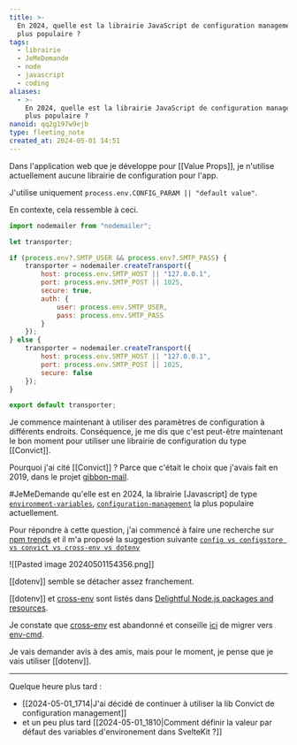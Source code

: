```yaml
---
title: >-
  En 2024, quelle est la librairie JavaScript de configuration management la
  plus populaire ?
tags:
  - librairie
  - JeMeDemande
  - node
  - javascript
  - coding
aliases:
  - >-
    En 2024, quelle est la librairie JavaScript de configuration management la
    plus populaire ?
nanoid: qq2g197w9ejb
type: fleeting_note
created_at: 2024-05-01 14:51
---
```

Dans l'application web que je développe pour [[Value Props]], je n'utilise actuellement aucune librairie de configuration pour l'app.

J'utilise uniquement `process.env.CONFIG_PARAM || "default value"`.

En contexte, cela ressemble à ceci.

```javascript
import nodemailer from "nodemailer";

let transporter;

if (process.env?.SMTP_USER && process.env?.SMTP_PASS) {
    transporter = nodemailer.createTransport({
        host: process.env.SMTP_HOST || "127.0.0.1",
        port: process.env.SMTP_POST || 1025,
        secure: true,
        auth: {
            user: process.env.SMTP_USER,
            pass: process.env.SMTP_PASS
        }
    });
} else {
    transporter = nodemailer.createTransport({
        host: process.env.SMTP_HOST || "127.0.0.1",
        port: process.env.SMTP_POST || 1025,
        secure: false
    });
}

export default transporter;
```

Je commence maintenant à utiliser des paramètres de configuration à différents endroits.
Conséquence, je me dis que c'est peut-être maintenant le bon moment pour utiliser une librairie de configuration du type [[Convict]].

Pourquoi j'ai cité [[Convict]] ? Parce que c'était le choix que j'avais fait en 2019, dans le projet [gibbon-mail](https://github.com/stephane-klein/gibbon-mail).

#JeMeDemande qu'elle est en 2024, la librairie [Javascript] de type [`environment-variables`](https://github.com/topics/environment-variables), [`configuration-management`](https://github.com/topics/configuration-management) la plus populaire actuellement.

Pour répondre à cette question, j'ai commencé à faire une recherche sur [npm trends](https://npmtrends.com/convict) et il m'a proposé la suggestion suivante [`config vs configstore vs convict vs cross-env vs dotenv`](https://npmtrends.com/config-vs-configstore-vs-convict-vs-cross-env-vs-dotenv)

![[Pasted image 20240501154356.png]]

[[dotenv]] semble se détacher assez franchement.

[[dotenv]] et [cross-env](https://github.com/kentcdodds/cross-env) sont listés dans [Delightful Node.js packages and resources](https://github.com/sindresorhus/awesome-nodejs).

Je constate que [cross-env](https://github.com/kentcdodds/cross-env) est abandonné et conseille [ici](https://github.com/kentcdodds/cross-env#other-solutions) de migrer vers [env-cmd](https://github.com/toddbluhm/env-cmd).

Je vais demander avis à des amis, mais pour le moment, je pense que je vais utiliser [[dotenv]].

---

Quelque heure plus tard : 

- [[2024-05-01_1714|J'ai décidé de continuer à utiliser la lib Convict de configuration management]]
- et un peu plus tard [[2024-05-01_1810|Comment définir la valeur par défaut des variables d'environement dans SvelteKit ?]]
